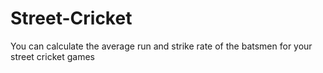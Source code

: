 # Street-Cricket
You can calculate the average run and strike rate of the batsmen for your street cricket games
